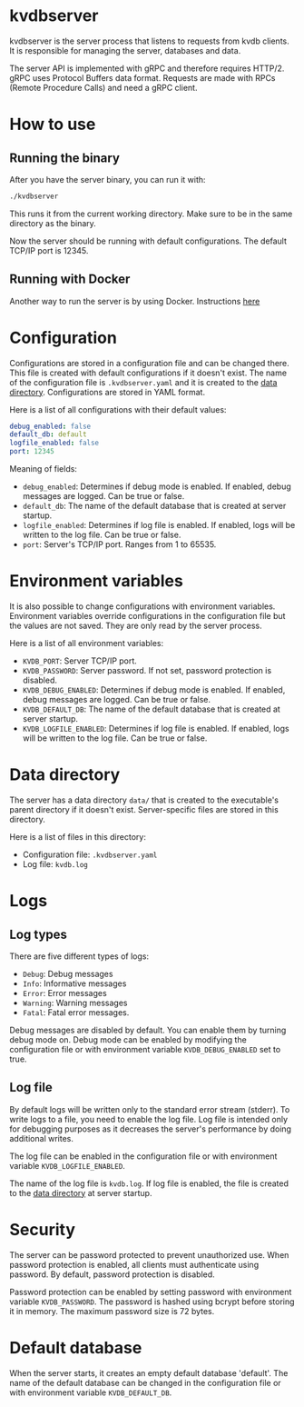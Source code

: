 # kvdbserver

kvdbserver is the server process that listens to requests from kvdb clients. It is responsible for managing the server, databases and data.

The server API is implemented with gRPC and therefore requires HTTP/2. gRPC uses Protocol Buffers data format. Requests are made with RPCs (Remote Procedure Calls) and need a gRPC client.

# How to use

## Running the binary

After you have the server binary, you can run it with:

```bash
./kvdbserver
```
This runs it from the current working directory. Make sure to be in the same directory as the binary.

Now the server should be running with default configurations. The default TCP/IP port is 12345.

## Running with Docker

Another way to run the server is by using Docker. Instructions [here](../README.md#docker)

# Configuration

Configurations are stored in a configuration file and can be changed there. This file is created with default configurations if it doesn't exist. The name of the configuration file is `.kvdbserver.yaml` and it is created to the [data directory](#data-directory). Configurations are stored in YAML format.

Here is a list of all configurations with their default values:

```yaml
debug_enabled: false
default_db: default
logfile_enabled: false
port: 12345
```

Meaning of fields:

- `debug_enabled`: Determines if debug mode is enabled. If enabled, debug messages are logged. Can be true or false.
- `default_db`: The name of the default database that is created at server startup.
- `logfile_enabled`: Determines if log file is enabled. If enabled, logs will be written to the log file. Can be true or false.
- `port`: Server's TCP/IP port. Ranges from 1 to 65535.

# Environment variables

It is also possible to change configurations with environment variables. Environment variables override configurations in the configuration file but the values are not saved. They are only read by the server process.

Here is a list of all environment variables:

- `KVDB_PORT`: Server TCP/IP port.
- `KVDB_PASSWORD`: Server password. If not set, password protection is disabled.
- `KVDB_DEBUG_ENABLED`: Determines if debug mode is enabled. If enabled, debug messages are logged. Can be true or false.
- `KVDB_DEFAULT_DB`: The name of the default database that is created at server startup.
- `KVDB_LOGFILE_ENABLED`: Determines if log file is enabled. If enabled, logs will be written to the log file. Can be true or false.

# Data directory

The server has a data directory `data/` that is created to the executable's parent directory if it doesn't exist. Server-specific files are stored in this directory.

Here is a list of files in this directory:
- Configuration file: `.kvdbserver.yaml`
- Log file: `kvdb.log`

# Logs

## Log types

There are five different types of logs:

- `Debug`: Debug messages
- `Info`: Informative messages
- `Error`: Error messages
- `Warning`: Warning messages
- `Fatal`: Fatal error messages.

Debug messages are disabled by default. You can enable them by turning debug mode on. Debug mode can be enabled by modifying the configuration file or with environment variable `KVDB_DEBUG_ENABLED` set to true.

## Log file

By default logs will be written only to the standard error stream (stderr). To write logs to a file, you need to enable the log file. Log file is intended only for debugging purposes as it decreases the server's performance by doing additional writes. 

The log file can be enabled in the configuration file or with environment variable `KVDB_LOGFILE_ENABLED`.

The name of the log file is `kvdb.log`. If log file is enabled, the file is created to the [data directory](#data-directory) at server startup.

# Security

The server can be password protected to prevent unauthorized use. When password protection is enabled, all clients must authenticate using password. By default, password protection is disabled.

Password protection can be enabled by setting password with environment variable `KVDB_PASSWORD`. The password is hashed using bcrypt before storing it in memory. The maximum password size is 72 bytes.

# Default database

When the server starts, it creates an empty default database 'default'. The name of the default database can be changed in the configuration file or with environment variable `KVDB_DEFAULT_DB`.
